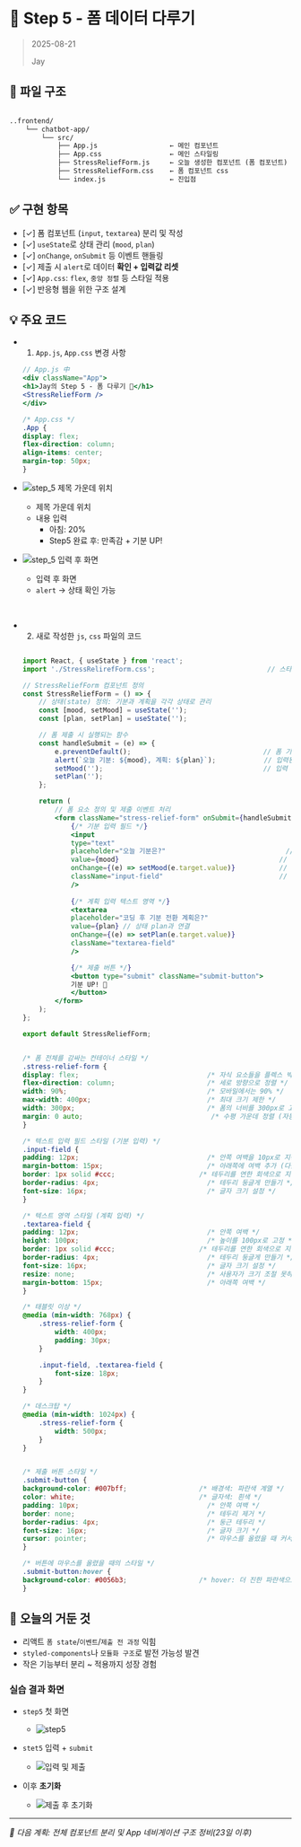 # 📝 Step 5 - 폼 데이터 다루기 

> 2025-08-21
>
> Jay

## 📁 파일 구조
```markdown

..frontend/
    └── chatbot-app/ 
        └── src/
            ├── App.js                  ← 메인 컴포넌트
            ├── App.css                 ← 메인 스타일링
            ├── StressReliefForm.js     ← 오늘 생성한 컴포넌트 (폼 컴포넌트)
            ├── StressReliefForm.css    ← 폼 컴포넌트 css
            └── index.js                ← 진입점

```

## ✅ 구현 항목

- [✓] 폼 컴포넌트 (`input`, `textarea`) 분리 및 작성
- [✓] `useState`로 상태 관리 (`mood`, `plan`)
- [✓] `onChange`, `onSubmit` 등 이벤트 핸들링
- [✓] 제출 시 `alert`로 데이터 **확인 + 입력값 리셋**
- [✓] `App.css`: `flex`, `중앙 정렬` 등 스타일 적용
- [✓] 반응형 웹을 위한 구조 설계

## 💡 주요 코드

* 1) `App.js`, `App.css` 변경 사항
  
    ```jsx
    // App.js 中
    <div className="App">
    <h1>Jay의 Step 5 - 폼 다루기 🎯</h1>
    <StressReliefForm />
    </div>
    ```

    ```css
    /* App.css */
    .App {
    display: flex;
    flex-direction: column;
    align-items: center;
    margin-top: 50px;
    }
    ```
- ![step_5 제목 가운데 위치](../../images/react_img/step5_1.png)
  - 제목 가운데 위치
  - 내용 입력
    - 아침: 20%
    - Step5 완료 후: 만족감 + 기분 UP!

- ![step_5 입력 후 화면](../../images/react_img/step5_2.png)
  - 입력 후 화면
  - `alert` → 상태 확인 가능

<br>

* 2) 새로 작성한 `js`, `css` 파일의 코드

    ```jsx

    import React, { useState } from 'react';
    import './StressRelirefForm.css';                            // 스타일 파일 불러오기

    // StressReliefForm 컴포넌트 정의
    const StressReliefForm = () => {
        // 상태(state) 정의: 기분과 계획을 각각 상태로 관리
        const [mood, setMood] = useState('');
        const [plan, setPlan] = useState('');

        // 폼 제출 시 실행되는 함수
        const handleSubmit = (e) => {
            e.preventDefault();                                 // 폼 기본 동작(페이지 새로고침) 방지
            alert(`오늘 기분: ${mood}, 계획: ${plan}`);            // 입력된 값 알림창으로 출력
            setMood('');                                        // 입력 필드 초기화
            setPlan('');
        };

        return (
            // 폼 요소 정의 및 제출 이벤트 처리
            <form className="stress-relief-form" onSubmit={handleSubmit}>
                {/* 기분 입력 필드 */}
                <input 
                type="text"
                placeholder="오늘 기분은?"                              // 입력 안내 텍스트
                value={mood}                                        // 상태 mood와 연결
                onChange={(e) => setMood(e.target.value)}           // 입력값 변경 시 상태 업데이트
                className="input-field"                             // CSS 클래스 지정
                />
            
                {/* 계획 입력 텍스트 영역 */}
                <textarea 
                placeholder="코딩 후 기분 전환 계획은?"                       // 입력 안내 텍스트
                value={plan} // 상태 plan과 연결
                onChange={(e) => setPlan(e.target.value)}               // 입력값 변경 시 상태 업데이트
                className="textarea-field"                              // CSS 클래스 지정
                />

                {/* 제출 버튼 */}
                <button type="submit" className="submit-button">
                기분 UP! 🎯
                </button>
            </form>
        );
    };

    export default StressReliefForm;                                    // 컴포넌트 내보내기

    ```

    ```css

    /* 폼 전체를 감싸는 컨테이너 스타일 */
    .stress-relief-form {
    display: flex;                                /* 자식 요소들을 플렉스 박스로 배치 */
    flex-direction: column;                       /* 세로 방향으로 정렬 */
    width: 90%;                                   /* 모바일에서는 90% */
    max-width: 400px;                             /* 최대 크기 제한 */
    width: 300px;                                 /* 폼의 너비를 300px로 고정 */
    margin: 0 auto;                                /* 수평 가운데 정렬 (자동 마진) */
    }

    /* 텍스트 입력 필드 스타일 (기분 입력) */
    .input-field {
    padding: 12px;                                /* 안쪽 여백을 10px로 지정 */
    margin-bottom: 15px;                          /* 아래쪽에 여백 추가 (다음 요소와 간격) */
    border: 1px solid #ccc;                     /* 테두리를 연한 회색으로 지정 */
    border-radius: 4px;                           /* 테두리 둥글게 만들기 */
    font-size: 16px;                              /* 글자 크기 설정 */
    }

    /* 텍스트 영역 스타일 (계획 입력) */
    .textarea-field {
    padding: 12px;                                /* 안쪽 여백 */
    height: 100px;                                /* 높이를 100px로 고정 */
    border: 1px solid #ccc;                     /* 테두리를 연한 회색으로 지정 */
    border-radius: 4px;                           /* 테두리 둥글게 만들기 */
    font-size: 16px;                              /* 글자 크기 설정 */
    resize: none;                                 /* 사용자가 크기 조절 못하게 제한 */
    margin-bottom: 15px;                          /* 아래쪽 여백 */
    }

    /* 태블릿 이상 */
    @media (min-width: 768px) {
        .stress-relief-form {
            width: 400px;
            padding: 30px;
        }

        .input-field, .textarea-field {
            font-size: 18px;
        }
    }

    /* 데스크탑 */
    @media (min-width: 1024px) {
        .stress-relief-form {
            width: 500px;
        }
    }


    /* 제출 버튼 스타일 */
    .submit-button {
    background-color: #007bff;                  /* 배경색: 파란색 계열 */
    color: white;                               /* 글자색: 흰색 */
    padding: 10px;                                /* 안쪽 여백 */
    border: none;                                 /* 테두리 제거 */
    border-radius: 4px;                           /* 둥근 테두리 */
    font-size: 16px;                              /* 글자 크기 */
    cursor: pointer;                              /* 마우스를 올렸을 때 커서 모양 변경 (클릭 가능 표시) */
    }

    /* 버튼에 마우스를 올렸을 때의 스타일 */
    .submit-button:hover {
    background-color: #0056b3;                  /* hover: 더 진한 파란색으로 변경 */
    }

    ```


## 📝 오늘의 거둔 것

- 리액트 `폼 state`/`이벤트`/`제출 전 과정` 익힘
- `styled-components`나 `모듈화 구조`로 발전 가능성 발견
- 작은 기능부터 분리 ~ 적용까지 성장 경험

### 실습 결과 화면

- `step5` 첫 화면
  - ![step5](../../images/react_img/step5_3.png)

- `stet5` 입력 + `submit`
  - ![입력 및 제출](../../images/react_img/step5_4.png)

- 이후 **초기화**
  - ![제출 후 초기화](../../images/react_img/step5_5.png)

--- 

*🚀 다음 계획: 전체 컴포넌트 분리 및 App 네비게이션 구조 정비(23일 이후)*
